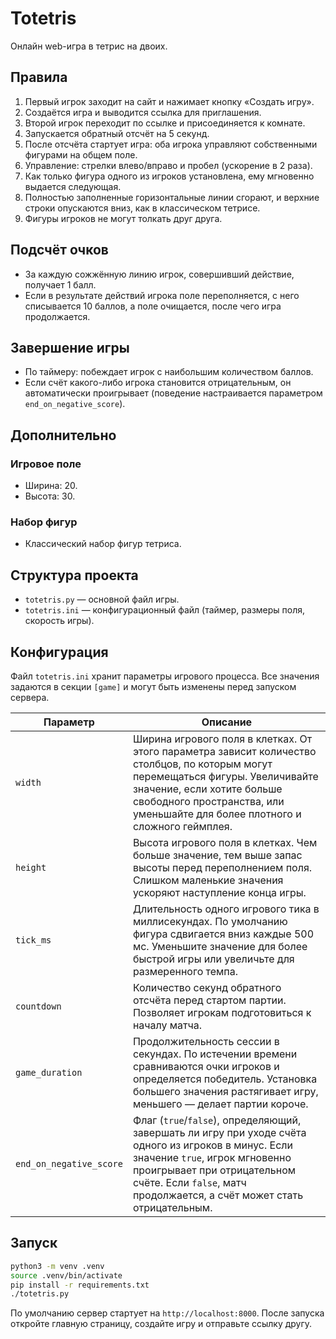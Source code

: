 # Totetris

Онлайн web-игра в тетрис на двоих.

## Правила
1. Первый игрок заходит на сайт и нажимает кнопку «Создать игру».
2. Создаётся игра и выводится ссылка для приглашения.
3. Второй игрок переходит по ссылке и присоединяется к комнате.
4. Запускается обратный отсчёт на 5 секунд.
5. После отсчёта стартует игра: оба игрока управляют собственными фигурами на общем поле.
6. Управление: стрелки влево/вправо и пробел (ускорение в 2 раза).
7. Как только фигура одного из игроков установлена, ему мгновенно выдается следующая.
8. Полностью заполненные горизонтальные линии сгорают, и верхние строки опускаются вниз, как в классическом тетрисе.
9. Фигуры игроков не могут толкать друг друга.

## Подсчёт очков
- За каждую сожжённую линию игрок, совершивший действие, получает 1 балл.
- Если в результате действий игрока поле переполняется, с него списывается 10 баллов, а поле очищается, после чего игра продолжается.

## Завершение игры
- По таймеру: побеждает игрок с наибольшим количеством баллов.
- Если счёт какого-либо игрока становится отрицательным, он автоматически проигрывает (поведение настраивается параметром `end_on_negative_score`).

## Дополнительно
### Игровое поле
- Ширина: 20.
- Высота: 30.

### Набор фигур
- Классический набор фигур тетриса.

## Структура проекта
- `totetris.py` — основной файл игры.
- `totetris.ini` — конфигурационный файл (таймер, размеры поля, скорость игры).

## Конфигурация
Файл `totetris.ini` хранит параметры игрового процесса. Все значения задаются в секции `[game]` и могут быть изменены перед запуском сервера.

| Параметр | Описание |
| --- | --- |
| `width` | Ширина игрового поля в клетках. От этого параметра зависит количество столбцов, по которым могут перемещаться фигуры. Увеличивайте значение, если хотите больше свободного пространства, или уменьшайте для более плотного и сложного геймплея. |
| `height` | Высота игрового поля в клетках. Чем больше значение, тем выше запас высоты перед переполнением поля. Слишком маленькие значения ускоряют наступление конца игры. |
| `tick_ms` | Длительность одного игрового тика в миллисекундах. По умолчанию фигура сдвигается вниз каждые 500 мс. Уменьшите значение для более быстрой игры или увеличьте для размеренного темпа. |
| `countdown` | Количество секунд обратного отсчёта перед стартом партии. Позволяет игрокам подготовиться к началу матча. |
| `game_duration` | Продолжительность сессии в секундах. По истечении времени сравниваются очки игроков и определяется победитель. Установка большего значения растягивает игру, меньшего — делает партии короче. |
| `end_on_negative_score` | Флаг (`true`/`false`), определяющий, завершать ли игру при уходе счёта одного из игроков в минус. Если значение `true`, игрок мгновенно проигрывает при отрицательном счёте. Если `false`, матч продолжается, а счёт может стать отрицательным. |

## Запуск

```bash
python3 -m venv .venv
source .venv/bin/activate
pip install -r requirements.txt
./totetris.py
```

По умолчанию сервер стартует на `http://localhost:8000`. После запуска откройте главную страницу, создайте игру и отправьте ссылку другу.
